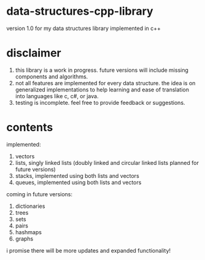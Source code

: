 # data-structures-cpp-library
version 1.0 for my data structures library implemented in c++

# disclaimer
1. this library is a work in progress. future versions will include missing components and algorithms.
2. not all features are implemented for every data structure. the idea is on generalized implementations to help learning and ease of translation into languages like c, c#, or java.
3. testing is incomplete. feel free to provide feedback or suggestions.

# contents
implemented:
1. vectors
2. lists, singly linked lists (doubly linked and circular linked lists planned for future versions)
3. stacks, implemented using both lists and vectors
4. queues, implemented using both lists and vectors

coming in future versions:
1. dictionaries
2. trees
3. sets
4. pairs
5. hashmaps
6. graphs

i promise there will be more updates and expanded functionality!
